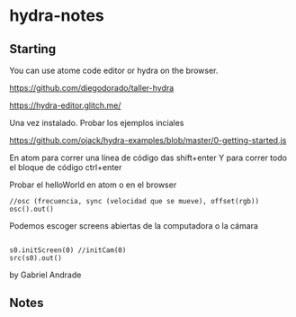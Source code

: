 # hydra-notes

## Starting
You can use atome code editor or hydra on the browser.

https://github.com/diegodorado/taller-hydra

https://hydra-editor.glitch.me/

Una vez instalado. Probar los ejemplos inciales 

https://github.com/ojack/hydra-examples/blob/master/0-getting-started.js

En atom para correr una línea de código das shift+enter
Y para correr todo el bloque de código ctrl+enter

Probar el helloWorld en atom o en el browser

  ```atomHydra
  //osc (frecuencia, sync (velocidad que se mueve), offset(rgb))
 osc().out()
  ```
Podemos escoger screens abiertas de la computadora o la cámara
 ```atomHydra
  
 s0.initScreen(0) //initCam(0)
 src(s0).out()
  ```


by Gabriel Andrade

## Notes


